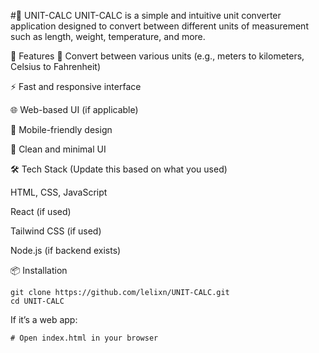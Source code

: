#🧮 UNIT-CALC
UNIT-CALC is a simple and intuitive unit converter application designed to convert between different units of measurement such as length, weight, temperature, and more.

🚀 Features
🔁 Convert between various units (e.g., meters to kilometers, Celsius to Fahrenheit)

⚡ Fast and responsive interface

🌐 Web-based UI (if applicable)

📱 Mobile-friendly design

🎨 Clean and minimal UI

🛠️ Tech Stack
(Update this based on what you used)

HTML, CSS, JavaScript

React (if used)

Tailwind CSS (if used)

Node.js (if backend exists)

📦 Installation
```
git clone https://github.com/lelixn/UNIT-CALC.git
cd UNIT-CALC
```

If it’s a web app:
```
# Open index.html in your browser
```
